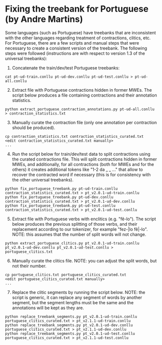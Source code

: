 # Fixing the treebank for Portuguese (by Andre Martins)

Some languages (such as Portuguese) have treebanks that are inconsistent with the other languages regarding treatment of contractions, clitics, etc. For Portuguese, there are a few scripts and manual steps that were necessary to create a consistent version of the treebank. The following steps were followed (instructions are with respect to version 1.3 of the universal treebanks):

1. Concatenate the train/dev/test Portuguese treebanks:
  ```
  cat pt-ud-train.conllu pt-ud-dev.conllu pt-ud-test.conllu > pt-ud-all.conllu
  ```  

2. Extract file with Portuguese contractions hidden in former MWEs. The script below produces a file containing contractions and their annotation statistics. 
  ```
  python extract_portuguese_contraction_annotations.py pt-ud-all.conllu > contraction_statistics.txt
  ```  

3. Manually curate the contraction file (only one annotation per contraction should be produced). 
  ```
  cp contraction_statistics.txt contraction_statistics_curated.txt
  <edit contraction_statistics_curated.txt manually>
  ...
  ```

4. Run the script below for train/dev/test data to split contractions using the curated contractions file. This will split contractions hidden in former MWEs, and additionally, for all contractions (both for MWEs and for the others) it creates additional tokens like "1-2 da _ _ ..." that allow to recover the contracted word if necessary (this is for consistency with the other universal treebanks).
  ```
  python fix_portuguese_treebank.py pt-ud-train.conllu contraction_statistics_curated.txt > pt_v2.0.1-ud-train.conllu
  python fix_portuguese_treebank.py pt-ud-dev.conllu contraction_statistics_curated.txt > pt_v2.0.1-ud-dev.conllu
  python fix_portuguese_treebank.py pt-ud-test.conllu contraction_statistics_curated.txt > pt_v2.0.1-ud-test.conllu
  ```

5. Extract file with Portuguese verbs with enclitics (e.g. "fê-lo"). The script below produces the previous splitting of those verbs, and their replacement according to our tokenizer, for example "fez-|lo fê|-lo". NOTE: this assumes that the number of split words will not change.
  ```
  python extract_portuguese_clitics.py pt_v2.0.1-ud-train.conllu pt_v2.0.1-ud-dev.conllu pt_v2.0.1-ud-test.conllu > portuguese_clitics.txt
  ```

6. Manually curate the clitics file. NOTE: you can adjust the split words, but not their number.
  ```
  cp portuguese_clitics.txt portuguese_clitics_curated.txt
  <edit portuguese_clitics_curated.txt manually>
  ...
  ```

7. Replace the clitic segments by running the script below. NOTE: the script is generic, it can replace any segment of words by another segment, but the segment lengths must be the same and the annotations will be kept as they are.
  ```
  python replace_treebank_segments.py pt_v2.0.1-ud-train.conllu portuguese_clitics_curated.txt > pt_v2.1.1-ud-train.conllu
  python replace_treebank_segments.py pt_v2.0.1-ud-dev.conllu portuguese_clitics_curated.txt > pt_v2.1.1-ud-dev.conllu
  python replace_treebank_segments.py pt_v2.0.1-ud-test.conllu portuguese_clitics_curated.txt > pt_v2.1.1-ud-test.conllu
  ```
